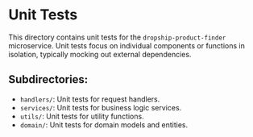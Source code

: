 # Unit Tests

This directory contains unit tests for the `dropship-product-finder` microservice. Unit tests focus on individual components or functions in isolation, typically mocking out external dependencies.

## Subdirectories:
- `handlers/`: Unit tests for request handlers.
- `services/`: Unit tests for business logic services.
- `utils/`: Unit tests for utility functions.
- `domain/`: Unit tests for domain models and entities.
